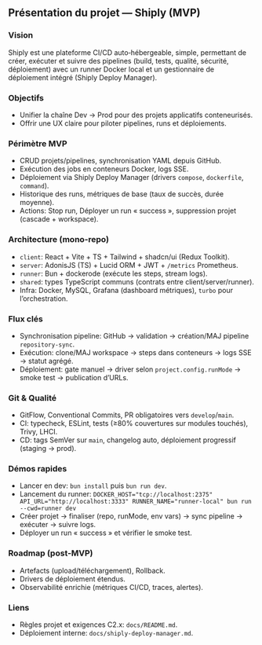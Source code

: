 ## Présentation du projet — Shiply (MVP)

### Vision
Shiply est une plateforme CI/CD auto‑hébergeable, simple, permettant de créer, exécuter et suivre des pipelines (build, tests, qualité, sécurité, déploiement) avec un runner Docker local et un gestionnaire de déploiement intégré (Shiply Deploy Manager).

### Objectifs
- Unifier la chaîne Dev → Prod pour des projets applicatifs conteneurisés.
- Offrir une UX claire pour piloter pipelines, runs et déploiements.

### Périmètre MVP
- CRUD projets/pipelines, synchronisation YAML depuis GitHub.
- Exécution des jobs en conteneurs Docker, logs SSE.
- Déploiement via Shiply Deploy Manager (drivers `compose`, `dockerfile`, `command`).
- Historique des runs, métriques de base (taux de succès, durée moyenne).
- Actions: Stop run, Déployer un run « success », suppression projet (cascade + workspace).

### Architecture (mono‑repo)
- `client`: React + Vite + TS + Tailwind + shadcn/ui (Redux Toolkit).
- `server`: AdonisJS (TS) + Lucid ORM + JWT  + `/metrics` Prometheus.
- `runner`: Bun + dockerode (exécute les steps, stream logs).
- `shared`: types TypeScript communs (contrats entre client/server/runner).
- Infra: Docker, MySQL, Grafana (dashboard métriques), `turbo` pour l’orchestration.

### Flux clés
- Synchronisation pipeline: GitHub → validation → création/MAJ pipeline `repository-sync`.
- Exécution: clone/MAJ workspace → steps dans conteneurs → logs SSE → statut agrégé.
- Déploiement: gate manuel → driver selon `project.config.runMode` → smoke test → publication d’URLs.

### Git & Qualité
- GitFlow, Conventional Commits, PR obligatoires vers `develop`/`main`.
- CI: typecheck, ESLint, tests (≥80% couvertures sur modules touchés), Trivy, LHCI.
- CD: tags SemVer sur `main`, changelog auto, déploiement progressif (staging → prod).

### Démos rapides
- Lancer en dev: `bun install` puis `bun run dev`.
- Lancement du runner: `DOCKER_HOST="tcp://localhost:2375" API_URL="http://localhost:3333" RUNNER_NAME="runner-local" bun run --cwd=runner dev`
- Créer projet → finaliser (repo, runMode, env vars) → sync pipeline → exécuter → suivre logs.
- Déployer un run « success » et vérifier le smoke test.

### Roadmap (post‑MVP)
- Artefacts (upload/téléchargement), Rollback.
- Drivers de déploiement étendus.
- Observabilité enrichie (métriques CI/CD, traces, alertes).

### Liens
- Règles projet et exigences C2.x: `docs/README.md`.
- Déploiement interne: `docs/shiply-deploy-manager.md`.

